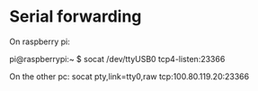 # Serial forwarding

On raspberry pi:


pi@raspberrypi:~ $ socat /dev/ttyUSB0 tcp4-listen:23366

On the other pc:
socat  pty,link=tty0,raw  tcp:100.80.119.20:23366
